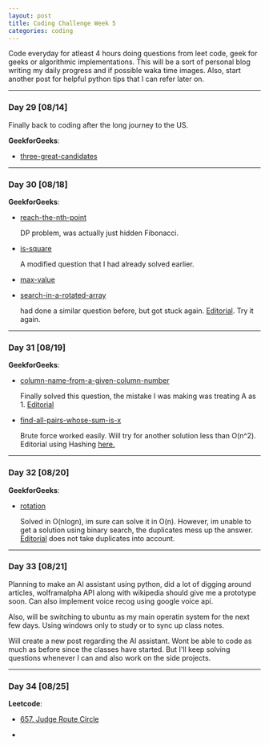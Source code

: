 ```yaml
---
layout: post
title: Coding Challenge Week 5
categories: coding
---
```


Code everyday for atleast 4 hours doing questions from leet code, geek for geeks or algorithmic implementations. This will be a sort of personal blog writing my daily progress and if possible waka time images. Also, start another post for helpful python tips that I can refer later on.

---
### **Day 29** [08/14]

Finally back to coding after the long journey to the US.

**GeekforGeeks**:
* [three-great-candidates](http://practice.geeksforgeeks.org/problems/three-great-candidates/0)

---
### **Day 30** [08/18]

**GeekforGeeks**:
* [reach-the-nth-point](http://practice.geeksforgeeks.org/problems/reach-the-nth-point/0)

	DP problem, was actually just hidden Fibonacci. 

* [is-square](http://practice.geeksforgeeks.org/problems/is-square/0)

	A modified question that I had already solved earlier.

* [max-value](http://practice.geeksforgeeks.org/problems/max-value/0)
* [search-in-a-rotated-array](http://practice.geeksforgeeks.org/problems/search-in-a-rotated-array/0)

	had done a similar question before, but got stuck again. [Editorial](http://www.geeksforgeeks.org/search-an-element-in-a-sorted-and-pivoted-array/). Try it again.


---
### **Day 31** [08/19]

**GeekforGeeks**:
* [column-name-from-a-given-column-number](http://practice.geeksforgeeks.org/problems/column-name-from-a-given-column-number/0)

	Finally solved this question, the mistake I was making was treating A as 1. [Editorial](http://www.geeksforgeeks.org/find-excel-column-name-given-number/)

* [find-all-pairs-whose-sum-is-x](http://practice.geeksforgeeks.org/problems/find-all-pairs-whose-sum-is-x/0)

	Brute force worked easily. Will try for another solution less than O(n^2). Editorial using Hashing [here.](http://www.geeksforgeeks.org/given-two-unsorted-arrays-find-pairs-whose-sum-x/)

---
### **Day 32** [08/20]

**GeekforGeeks**:
* [rotation](http://practice.geeksforgeeks.org/problems/rotation/0)

	Solved in O(nlogn), im sure can solve it in O(n). However, im unable to get a solution using binary search, the duplicates mess up the answer. [Editorial](http://www.geeksforgeeks.org/find-rotation-count-rotated-sorted-array/) does not take duplicates into account.

---
### **Day 33** [08/21]

Planning to make an AI assistant using python, did a lot of digging around articles, wolframalpha API along with wikipedia should give me a prototype soon. Can also implement voice recog using google voice api. 

Also, will be switching to ubuntu as my main operatin system for the next few days. Using windows only to study or to sync up class notes.

Will create a new post regarding the AI assistant. Wont be able to code as much as before since the classes have started. But I'll keep solving questions whenever I can and also work on the side projects.

---
### **Day 34** [08/25]

**Leetcode**:

* [657. Judge Route Circle](https://leetcode.com/problems/judge-route-circle/description/)

* []()